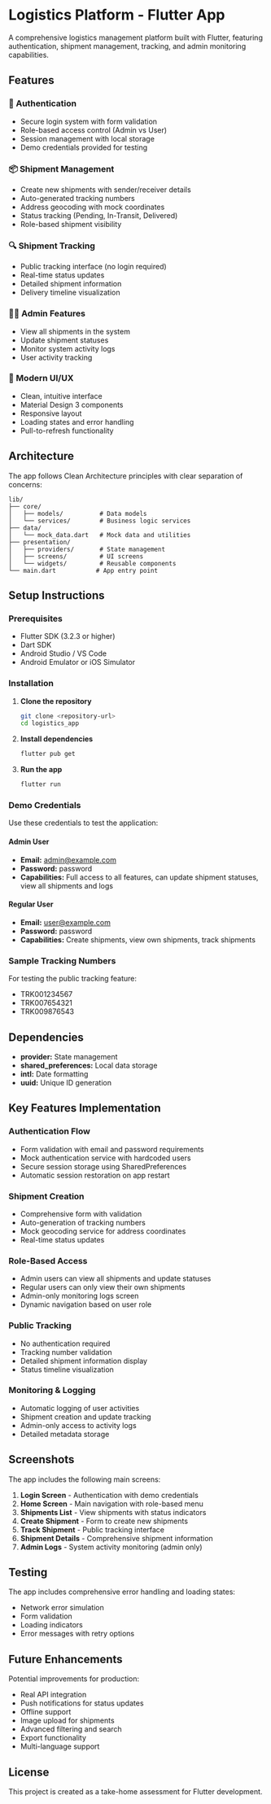 # Logistics Platform - Flutter App

A comprehensive logistics management platform built with Flutter, featuring authentication, shipment management, tracking, and admin monitoring capabilities.

## Features

### 🔐 Authentication
- Secure login system with form validation
- Role-based access control (Admin vs User)
- Session management with local storage
- Demo credentials provided for testing

### 📦 Shipment Management
- Create new shipments with sender/receiver details
- Auto-generated tracking numbers
- Address geocoding with mock coordinates
- Status tracking (Pending, In-Transit, Delivered)
- Role-based shipment visibility

### 🔍 Shipment Tracking
- Public tracking interface (no login required)
- Real-time status updates
- Detailed shipment information
- Delivery timeline visualization

### 👨‍💼 Admin Features
- View all shipments in the system
- Update shipment statuses
- Monitor system activity logs
- User activity tracking

### 📱 Modern UI/UX
- Clean, intuitive interface
- Material Design 3 components
- Responsive layout
- Loading states and error handling
- Pull-to-refresh functionality

## Architecture

The app follows Clean Architecture principles with clear separation of concerns:

```
lib/
├── core/
│   ├── models/          # Data models
│   └── services/        # Business logic services
├── data/
│   └── mock_data.dart   # Mock data and utilities
├── presentation/
│   ├── providers/       # State management
│   ├── screens/         # UI screens
│   └── widgets/         # Reusable components
└── main.dart           # App entry point
```

## Setup Instructions

### Prerequisites
- Flutter SDK (3.2.3 or higher)
- Dart SDK
- Android Studio / VS Code
- Android Emulator or iOS Simulator

### Installation

1. **Clone the repository**
   ```bash
   git clone <repository-url>
   cd logistics_app
   ```

2. **Install dependencies**
   ```bash
   flutter pub get
   ```

3. **Run the app**
   ```bash
   flutter run
   ```

### Demo Credentials

Use these credentials to test the application:

#### Admin User
- **Email:** admin@example.com
- **Password:** password
- **Capabilities:** Full access to all features, can update shipment statuses, view all shipments and logs

#### Regular User
- **Email:** user@example.com
- **Password:** password
- **Capabilities:** Create shipments, view own shipments, track shipments

### Sample Tracking Numbers

For testing the public tracking feature:
- TRK001234567
- TRK007654321
- TRK009876543

## Dependencies

- **provider:** State management
- **shared_preferences:** Local data storage
- **intl:** Date formatting
- **uuid:** Unique ID generation

## Key Features Implementation

### Authentication Flow
- Form validation with email and password requirements
- Mock authentication service with hardcoded users
- Secure session storage using SharedPreferences
- Automatic session restoration on app restart

### Shipment Creation
- Comprehensive form with validation
- Auto-generation of tracking numbers
- Mock geocoding service for address coordinates
- Real-time status updates

### Role-Based Access
- Admin users can view all shipments and update statuses
- Regular users can only view their own shipments
- Admin-only monitoring logs screen
- Dynamic navigation based on user role

### Public Tracking
- No authentication required
- Tracking number validation
- Detailed shipment information display
- Status timeline visualization

### Monitoring & Logging
- Automatic logging of user activities
- Shipment creation and update tracking
- Admin-only access to activity logs
- Detailed metadata storage

## Screenshots

The app includes the following main screens:
1. **Login Screen** - Authentication with demo credentials
2. **Home Screen** - Main navigation with role-based menu
3. **Shipments List** - View shipments with status indicators
4. **Create Shipment** - Form to create new shipments
5. **Track Shipment** - Public tracking interface
6. **Shipment Details** - Comprehensive shipment information
7. **Admin Logs** - System activity monitoring (admin only)

## Testing

The app includes comprehensive error handling and loading states:
- Network error simulation
- Form validation
- Loading indicators
- Error messages with retry options

## Future Enhancements

Potential improvements for production:
- Real API integration
- Push notifications for status updates
- Offline support
- Image upload for shipments
- Advanced filtering and search
- Export functionality
- Multi-language support

## License

This project is created as a take-home assessment for Flutter development. 